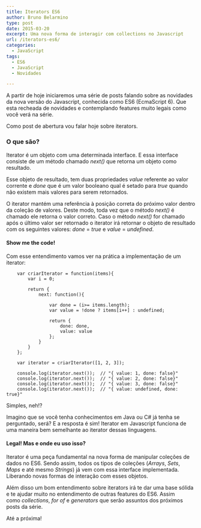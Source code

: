 ```yaml
---
title: Iterators ES6
author: Bruno Belarmino
type: post
date: 2015-03-20
excerpt: Uma nova forma de interagir com collections no Javascript
url: /iterators-es6/
categories:
  - JavaScript
tags:
  - ES6
  - JavaScript
  - Novidades

---
```

A partir de hoje iniciaremos uma série de posts falando sobre as novidades da nova versão do Javascript, conhecida como ES6 (EcmaScript 6). Que esta recheada de novidades e contemplando features muito legais como você verá na série.

Como post de abertura vou falar hoje sobre iterators.

### O que são?

Iterator é um objeto com uma determinada interface. E essa interface consiste de um método chamado _next()_ que retorna um objeto como resultado.

Esse objeto de resultado, tem duas propriedades _value_ referente ao valor corrente e _done_ que é um valor booleano qual é setado para _true_ quando não existem mais valores para serem retornados.

O iterator mantém uma referência à posição correta do próximo valor dentro da coleção de valores. Deste modo, toda vez que o método _next()_ é chamado ele retorna o valor correto. Caso o método _next()_ for chamado após o último valor ser retornado o iterator irá retornar o objeto de resultado com os seguintes valores: _done_ = _true_ e _value_ = _undefined_.

#### Show me the code!

Com esse entendimento vamos ver na prática a implementação de um iterator:

    
    	var criarIterator = function(items){
    		var i = 0;
    
    		return {
    			next: function(){
    
    				var done = (i>= items.length);
    				var value = !done ? items[i++] : undefined;
    
    				return {
    					done: done,
    					value: value
    				};
    			}
    		}
    	};
    
    	var iterator = criarIterator([1, 2, 3]);
    
    	console.log(iterator.next());  // "{ value: 1, done: false}"
    	console.log(iterator.next());  // "{ value: 2, done: false}"
    	console.log(iterator.next());  // "{ value: 3, done: false}"
    	console.log(iterator.next());  // "{ value: undefined, done: true}"
    
    

Simples, neh!?
  
Imagino que se você tenha conhecimentos em Java ou C# já tenha se perguntado, será? E a resposta é sim! Iterator em Javascript funciona de uma maneira bem semelhante ao iterator dessas linguagens.

#### Legal! Mas e onde eu uso isso?

Iterator é uma peça fundamental na nova forma de manipular coleções de dados no ES6. Sendo assim, todos os tipos de coleções (_Arrays_, _Sets_, _Maps_ e até mesmo _Strings_) já vem com essa interface implementada. Liberando novas formas de interação com esses objetos.

Além disso um bom entendimento sobre iterators irá te dar uma base sólida e te ajudar muito no entendimento de outras features do ES6. Assim como _collections_, _for of_ e _generators_ que serão assuntos dos próximos posts da série.

Até a próxima!